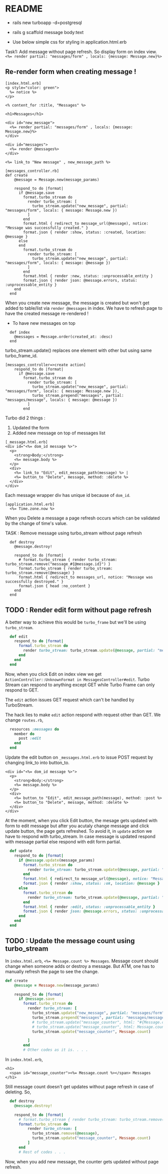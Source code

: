 # README

- rails new turboapp -d=postgresql
- rails g scaffold message body:text

- Use below simple css for styling in application.html.erb
   <link rel="stylesheet" href="https://cdn.simplecss.org/simple.min.css">

Task1: Add message without page refresh. So display form on index view.
` <%= render partial: "messages/form" , locals: {message: Message.new}%>`

## Re-render form when creating message !

```erb
[index.html.erb]
<p style="color: green">
  %= notice %>
</p>

<% content_for :title, "Messages" %>

<h1>Messages</h1>

<div id="new_message">
  <%= render partial: "messages/form" , locals: {message: Message.new}%>
</div>

<div id="messages">
  <%= render @messages%>
</div>

<%= link_to "New message" , new_message_path %>
```

```erb
[messages_controller.rb]
def create
    @message = Message.new(message_params)

    respond_to do |format|
      if @message.save
        format.turbo_stream do
          render turbo_stream: [
            turbo_stream.update("new_message", partial: "messages/form", locals: { message: Message.new })
          ]
        end
        format.html { redirect_to message_url(@message), notice: "Message was successfully created." }
        format.json { render :show, status: :created, location: @message }
      else
      end
        format.turbo_stream do
          render turbo_stream: [
            turbo_stream.update("new_message", partial: "messages/form", locals: { message: @message })
          ]
        end
        format.html { render :new, status: :unprocessable_entity }
        format.json { render json: @message.errors, status: :unprocessable_entity }
    end
  end

```

When you create new message, the message is created but won't get added to table/list via `render @messages` in index. We have to refresh page to have the created message re-rendered !

- To have new messages on top

```
  def index
    @messages = Message.order(created_at: :desc)
  end
```

turbo_stream.update() replaces one element with other but using same turbo_frame_id.

```
[messages_controller=>create action]
    respond_to do |format|
      if @message.save
        format.turbo_stream do
          render turbo_stream: [
            turbo_stream.update("new_message", partial: "messages/form", locals: { message: Message.new }),
            turbo_stream.prepend("messages", partial: "messages/message", locals: { message: @message })
          ]
        end
```

Turbo did 2 things :

1. Updated the form
2. Added new message on top of messages list

```erb
[_message.html.erb]
<div id="<%= dom_id message %>">
  <p>
    <strong>Body:</strong>
    <%= message.body %>
  </p>
  <div>
    <%= link_to "Edit", edit_message_path(message) %> |
    <%= button_to "Delete", message, method: :delete %>
  </div>
</div>
```

Each message wrapper div has unique id because of `dom_id`.

```
[application.html.erb]
  <%= Time.zone.now %>
```

When you Delete a message a page refresh occurs which can be validated by the change of time's value.

TASK : Remove message using turbo_stream without page refresh

```erb
  def destroy
    @message.destroy!

    respond_to do |format|
      # format.turbo_stream { render turbo_stream: turbo_stream.remove("message_#{@message.id}") }
      format.turbo_stream { render turbo_stream: turbo_stream.remove(@message) }
      format.html { redirect_to messages_url, notice: "Message was successfully destroyed." }
      format.json { head :no_content }
    end
  end
```

## TODO : Render edit form without page refresh

A better way to achieve this would be `turbo_frame` but we'll be using `turbo_stream`.

```rb
  def edit
    respond_to do |format|
      format.turbo_stream do
        render turbo_stream: turbo_stream.update(@message, partial: "messages/form", locals: { message: @message })
      end
    end
  end
```

Now, when you click Edit on index view we get `ActionController::UnknownFormat in MessagesController#edit`.
Turbo Stream can respond to anything except GET while Turbo Frame can only respond to GET.

The `edit` action issues GET request which can't be handled by TurboStream.

The hack lies to make `edit` action respond with request other than GET. We change `routes.rb`,

```rb
  resources :messages do
    member do
      post :edit
    end
  end
```

Update the edit button on `_messages.html.erb` to issue POST request by changing link_to into button_to.

```erb
<div id="<%= dom_id message %>">
  <p>
    <strong>Body:</strong>
    <%= message.body %>
  </p>
  <div>
    <%= button_to "Edit", edit_message_path(message), method: :post %>
    <%= button_to "Delete", message, method: :delete %>
  </div>
</div>

```

At the moment, when you click Edit button, the mesage gets updated with form to edit message but after you acutaly change message and click update button, the page gets refreshed. To avoid it, in `update` action we have to respond with turbo_stream. In case message is updated respond with message partial else respond with edit form partial.

```rb
  def update
    respond_to do |format|
      if @message.update(message_params)
        format.turbo_stream do
          render turbo_stream: turbo_stream.update(@message, partial: "messages/message", locals: { message: @message })
        end
        format.html { redirect_to message_url(@message), notice: "Message was successfully updated." }
        format.json { render :show, status: :ok, location: @message }
      else
        format.turbo_stream do
          render turbo_stream: turbo_stream.update(@message, partial: "messages/form", locals: { message: @message })
        end
        format.html { render :edit, status: :unprocessable_entity }
        format.json { render json: @message.errors, status: :unprocessable_entity }
      end
    end
  end
```

## TODO : Update the message count using turbo_stream

In `index.html.erb`, `<%= Message.count %> Messages`. Message count should change when someone adds or destroy a message. But ATM, one has to manually refresh the page to see the change.

```rb
def create
    @message = Message.new(message_params)

    respond_to do |format|
      if @message.save
        format.turbo_stream do
          render turbo_stream: [
            turbo_stream.update("new_message", partial: "messages/form", locals: { message: Message.new }),
            turbo_stream.prepend("messages", partial: "messages/message", locals: { message: @message }),
            # turbo_stream.update("message_counter", html: "#{Message.count}"),
            # turbo_stream.update("message_counter", html: Message.count),
            turbo_stream.update("message_counter", Message.count)

          ]
        end
        # Other codes as it is. . . .
```

In `index.html.erb`,

```erb
<h1>
  <span id="message_counter"><%= Message.count %></span> Messages
</h1>
```

Still message count doesn't get updates without page refresh in case of deleting. So,

```rb
  def destroy
    @message.destroy!

    respond_to do |format|
      # format.turbo_stream { render turbo_stream: turbo_stream.remove("message_#{@message.id}") }
      format.turbo_stream do
          render turbo_stream: [
            turbo_stream.remove(@message),
            turbo_stream.update("message_counter", Message.count)
          ]
      end
      # Rest of codes . . .
```

Now, when you add new message, the counter gets updated without page refresh.
